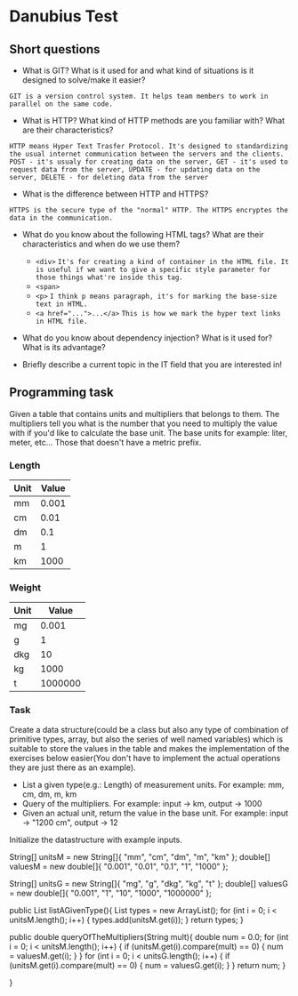 # Danubius Test

## Short questions

- What is GIT? What is it used for and what kind of
situations is it designed to solve/make it easier?

`GIT is a version control system. It helps team members to work in parallel on the same code.`

- What is HTTP? What kind of HTTP methods are you
familiar with? What are their characteristics?

`HTTP means Hyper Text Trasfer Protocol. It's designed to standardizing the usual internet communication between the servers and the clients.`
`POST - it's usualy for creating data on the server, GET - it's used to request data from the server, UPDATE - for updating data on the server, DELETE - for deleting data from the server`

- What is the difference between HTTP and HTTPS?

`HTTPS is the secure type of the "normal" HTTP. The HTTPS encryptes the data in the communication.`

- What do you know about the following HTML tags?
What are their characteristics and when do we use them?
  - `<div>` `It's for creating a kind of container in the HTML file. It is useful if we want to give a specific style parameter for those things what're inside this tag.`
  - `<span>`
  - `<p>` `I think p means paragraph, it's for marking the base-size text in HTML.`
  - `<a href="...">...</a>` `This is how we mark the hyper text links in HTML file.`

- What do you know about dependency injection?
What is it used for? What is its advantage?

- Briefly describe a current topic in the IT field
that you are interested in!

## Programming task

Given a table that contains units and multipliers
that belongs to them. The multipliers tell you what
is the number that you need to multiply the value
with if you'd like to calculate the base unit.
The base units for example: liter, meter, etc...
Those that doesn't have a metric prefix.

### Length

| Unit | Value |
|------|-------|
| mm   | 0.001 |
| cm   | 0.01  |
| dm   | 0.1   |
| m    | 1     |
| km   | 1000  |

### Weight

| Unit | Value   |
|------|---------|
| mg   | 0.001   |
| g    | 1       |
| dkg  | 10      |
| kg   | 1000    |
| t    | 1000000 |

### Task

Create a data structure(could be a class but also
any type of combination of primitive types, array,
but also the series of well named variables) which
is suitable to store the values in the table and
makes the implementation of the exercises below easier(You don't have to
implement the actual operations they are just there
as an example).

- List a given type(e.g.: Length) of measurement units.
For example: mm, cm, dm, m, km
- Query of the multipliers.
For example: input -> km, output -> 1000
- Given an actual unit, return the value in the base unit.
For example: input -> "1200 cm", output -> 12

Initialize the datastructure with example inputs.

String[] unitsM = new String[]{ "mm", "cm", "dm", "m", "km" };
double[] valuesM = new double[]{ "0.001", "0.01", "0.1", "1", "1000" };

String[] unitsG = new String[]{ "mg", "g", "dkg", "kg", "t" };
double[] valuesG = new double[]{ "0.001", "1", "10", "1000", "1000000" };

public List<String> listAGivenType(){
List<String> types = new ArrayList();
for (int i = 0; i < unitsM.length(); i++) {
	types.add(unitsM.get(i));
}
return types; 
}

public double queryOfTheMultipliers(String mult){
double num = 0.0;
for (int i = 0; i < unitsM.length(); i++) {
	if (unitsM.get(i).compare(mult) == 0) {
		num = valuesM.get(i);
	}
}
for (int i = 0; i < unitsG.length(); i++) {
	if (unitsM.get(i).compare(mult) == 0) {
		num = valuesG.get(i);
	}
}
return num;
}

}

